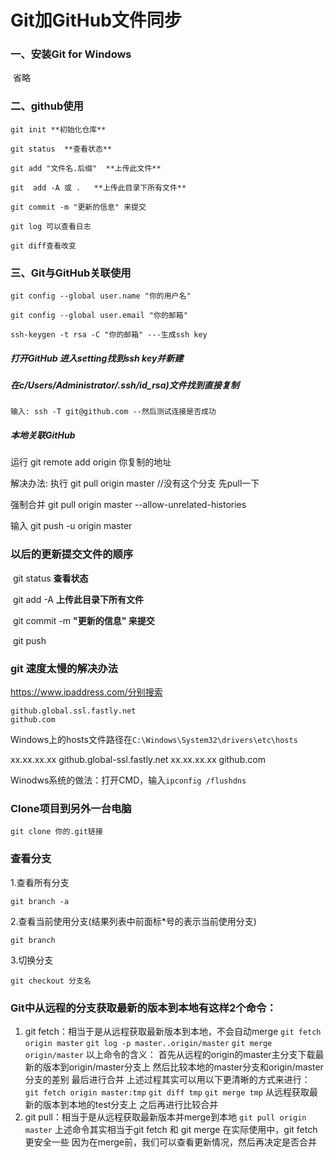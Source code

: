 # **Git加GitHub文件同步**

### 一、安装Git for Windows

​	省略

### 二、github使用

```
git init **初始化仓库**
```

```
git status  **查看状态**
```

```
git add "文件名.后缀"  **上传此文件**
```

```
git  add -A 或 .   **上传此目录下所有文件**
```

```
git commit -m "更新的信息" 来提交
```

```
git log 可以查看日志 
```

```
git diff查看改变
```

### 三、Git与GitHub关联使用

	git config --global user.name "你的用户名"

```
git config --global user.email "你的邮箱"
```

```
ssh-keygen -t rsa -C "你的邮箱" ---生成ssh key
```

##### 打开GitHub 进入setting找到ssh key并新建

##### 在c/Users/Administrator/.ssh/id_rsa)文件找到直接复制

```
输入: ssh -T git@github.com --然后测试连接是否成功
```

##### 本地关联GitHub 

 运行 git remote add origin 你复制的地址 

 解决办法: 执行 git pull origin master //没有这个分支 先pull一下

强制合并 git pull origin master --allow-unrelated-histories

 输入 git push -u origin master 

### 以后的更新提交文件的顺序

​	git status  **查看状态**

​	git  add -A    **上传此目录下所有文件**

​	git commit -m **"更新的信息" 来提交**

​	git push

### git 速度太慢的解决办法

https://www.ipaddress.com/分别搜索

```
github.global.ssl.fastly.net
github.com
```

Windows上的hosts文件路径在`C:\Windows\System32\drivers\etc\hosts`

xx.xx.xx.xx github.global-ssl.fastly.net
xx.xx.xx.xx github.com

Winodws系统的做法：打开CMD，输入`ipconfig /flushdns`

### Clone项目到另外一台电脑

`git clone 你的.git链接` 

### 查看分支

1.查看所有分支

`git branch -a`

2.查看当前使用分支(结果列表中前面标*号的表示当前使用分支)

`git branch`

3.切换分支

`git checkout 分支名`

### Git中从远程的分支获取最新的版本到本地有这样2个命令：

1. git
 fetch：相当于是从远程获取最新版本到本地，不会自动merge
`git fetch origin master`
`git log -p master..origin/master`
`git merge origin/master`
以上命令的含义：
首先从远程的origin的master主分支下载最新的版本到origin/master分支上
然后比较本地的master分支和origin/master分支的差别
最后进行合并
上述过程其实可以用以下更清晰的方式来进行：
`git fetch origin master:tmp`
`git diff tmp`
`git merge tmp`
从远程获取最新的版本到本地的test分支上
之后再进行比较合并
2. git
 pull：相当于是从远程获取最新版本并merge到本地
`git pull origin master`
上述命令其实相当于git fetch 和 git merge
在实际使用中，git fetch更安全一些
因为在merge前，我们可以查看更新情况，然后再决定是否合并